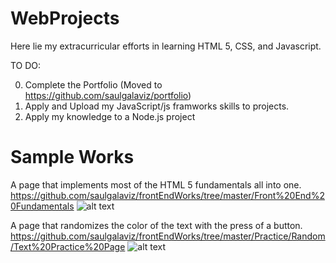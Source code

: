 # WebProjects

Here lie my extracurricular efforts in learning HTML 5, CSS, and Javascript.

TO DO:

0. Complete the Portfolio (Moved to https://github.com/saulgalaviz/portfolio)
1. Apply and Upload my JavaScript/js framworks skills to projects.
2. Apply my knowledge to a Node.js project

# Sample Works
A page that implements most of the HTML 5 fundamentals all into one.
https://github.com/saulgalaviz/frontEndWorks/tree/master/Front%20End%20Fundamentals
![alt text](https://i.imgur.com/3Byov8U.png) 

A page that randomizes the color of the text with the press of a button.
https://github.com/saulgalaviz/frontEndWorks/tree/master/Practice/Random/Text%20Practice%20Page
![alt text](https://i.imgur.com/FcVp7Mb.png)
